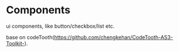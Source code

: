 Components
==========

ui components, like button/checkbox/list etc.

base on codeTooth(https://github.com/chengkehan/CodeTooth-AS3-Toolkit-).